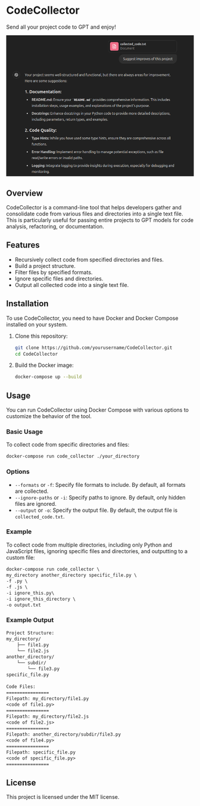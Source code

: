 # CodeCollector

Send all your project code to GPT and enjoy!

![image](.images/img.png)

## Overview

CodeCollector is a command-line tool that helps developers gather and consolidate code from various files and
directories into a single text file. This is particularly useful for passing entire projects to GPT models for code
analysis, refactoring, or documentation.

## Features

- Recursively collect code from specified directories and files.
- Build a project structure.
- Filter files by specified formats.
- Ignore specific files and directories.
- Output all collected code into a single text file.

## Installation

To use CodeCollector, you need to have Docker and Docker Compose installed on your system.

1. Clone this repository:

    ```sh
    git clone https://github.com/yourusername/CodeCollector.git
    cd CodeCollector
    ```

2. Build the Docker image:

    ```sh
    docker-compose up --build
    ```

## Usage

You can run CodeCollector using Docker Compose with various options to customize the behavior of the tool.

### Basic Usage

To collect code from specific directories and files:

```sh
docker-compose run code_collector ./your_directory
```

### Options

* `--formats` or `-f`: Specify file formats to include. By default, all formats are collected.
* `--ignore-paths` or `-i`: Specify paths to ignore. By default, only hidden files
  are ignored.
* `--output` or `-o`: Specify the output file. By default, the output file is `collected_code.txt`.

### Example

To collect code from multiple directories, including only Python and JavaScript files, ignoring specific files and
directories, and outputting to a custom file:

```shell
docker-compose run code_collector \
my_directory another_directory specific_file.py \
-f .py \
-f .js \
-i ignore_this.py\
-i ignore_this_directory \
-o output.txt
```

### Example Output

```
Project Structure:
my_directory/
    ├── file1.py
    └── file2.js
another_directory/
    └── subdir/
        └── file3.py
specific_file.py

Code Files:
================
Filepath: my_directory/file1.py
<code of file1.py>
================
Filepath: my_directory/file2.js
<code of file2.js>
================
Filepath: another_directory/subdir/file3.py
<code of file4.py>
================
Filepath: specific_file.py
<code of specific_file.py>
================
```

## License

This project is licensed under the MIT license.